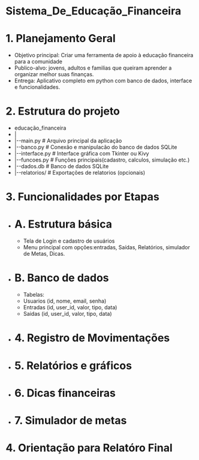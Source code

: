 # Sistema_De_Educação_Financeira

# 1. Planejamento Geral
  - Objetivo principal: Criar uma ferramenta de apoio à educação financeira para a comunidade
  - Publico-alvo: jovens, adultos e familias que queiram aprender a organizar melhor suas finanças.
  - Entrega: Aplicativo completo em python com banco de dados, interface e funcionalidades.

# 2. Estrutura do projeto
  - educação_financeira
  - |
  - |--main.py                # Arquivo principal  da aplicação
  - |--banco.py               # Conexão e manipulacão do banco de dados SQLite
  - |--interface.py           # Interface gráfica com Tkinter ou Kivy
  - |--funcoes.py             # Funções principais(cadastro, calculos, simulação etc.)
  - |--dados.db               # Banco de dados SQLite
  - |--relatorios/            # Exportações de relatorios (opcionais)

# 3. Funcionalidades por Etapas
  - # A. Estrutura básica
      -  Tela de Login e cadastro de usuários
      -  Menu principal com opções:entradas, Saídas, Relatórios, simulador de Metas, Dicas.

  - # B. Banco de dados
      - Tabelas:
       -  Usuarios (id, nome, email, senha)
       -  Entradas (id, user_id, valor, tipo, data)
       -  Saidas (id, user_id, valor, tipo, data)
     
 - # 4. Registro de Movimentações
  
 - # 5. Relatórios e gráficos
  
 - # 6. Dicas financeiras
  
 - # 7. Simulador de metas

# 4. Orientação para Relatóro Final
  
